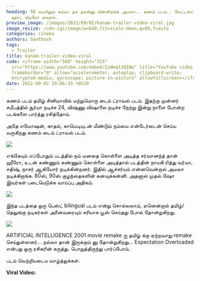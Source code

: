 ```yaml
---
heading: 50 வயசிலும் சும்மா தக தகன்னு மின்னிறங்க அமலா.. கணம் படம்.. லேட்டஸ்ட்
  ஹாட் வீடியோ வைரல்.
preview_image: /images/2022/09/02/kanam-trailer-video-viral.jpg
image_resize: /cdn-cgi/image/w=640,fit=scale-down,q=80,f=auto
categories: cinema
authors: Santhosh
tags:
  - Trailer
title: kanam-trailer-video-viral
code: <iframe width="560" height="315"
  src="https://www.youtube.com/embed/IzWwqtJQINw" title="YouTube video player"
  frameborder="0" allow="accelerometer; autoplay; clipboard-write;
  encrypted-media; gyroscope; picture-in-picture" allowfullscreen></iframe>
date: 2022-09-02 19:06:33 +0530
---
```



கணம் படம் தமிழ் சினிமாவில் மற்றுமொரு டைம் ட்ராவல் படம். இதற்கு முன்னர் சமீபத்தில் சூர்யா நடிச்ச 24, விஷ்ணு விஷாலை நடிச்ச நேற்று இன்று நாளை போன்ற படங்களை பார்த்து ரசித்தோம்.

அதே எமோஷன், காதல், காமெடியுடன் மீண்டும் நம்மை என்டேர்டைன் செய்ய வருகிறது கணம் டைம் ட்ராவல் படம்.

![](/images/2022/09/02/kanam-trailer-video-viral-2.jpg)

எங்கேயும் எப்போதும் படத்தில் நம் மனதை கொள்ளை அடித்த சர்வானந்த் தான் ஹீரோ, உடன் கண்ணும் கண்ணும் கொள்ளை அடித்தால் படத்தின் நாயகி ரித்து வர்மா, சதிஷ், நாசர் ஆகியோர் நடிக்கின்றனர். இதில் ஆச்சர்யம் என்னவென்றால் அமலா நடிக்கிறாங்க. 80ஸ், 90ஸ் குழந்தைகளின் கனவுக்கன்னி. அதனால் முதல் ஷோ இவர்கள் படையெடுக்க வாய்ப்பு அதிகம்.

![](/images/2022/09/02/kanam-trailer-video-viral-1.jpg)

இந்த படத்தை ஒரு பெஸ்ட் bilingual படம் என்று சொல்லலாம், ஏனென்றால் தமிழ்/தெலுங்கு நடிகர்கள் அனைவரையும் சரியாக யூஸ் செய்தது போல் தோன்றுகிறது.

![](/images/2022/09/02/kanam-trailer-video-viral-3.jpg)

ARTIFICIAL INTELLIGENCE 2001 movie remake ஐ தமிழ் க்கு ஏற்றவாறு remake செய்துள்ளனர்... நல்லா தான் இருக்கும் னு தோன்றுகிறது... Expectation Overloaded என்பது ஒரு ரசிகரின் கருத்து. பொறுத்திருந்து பார்ப்போம்.

படம் வெற்றியடைய வாழ்த்துக்கள். 

**Viral Video:**
